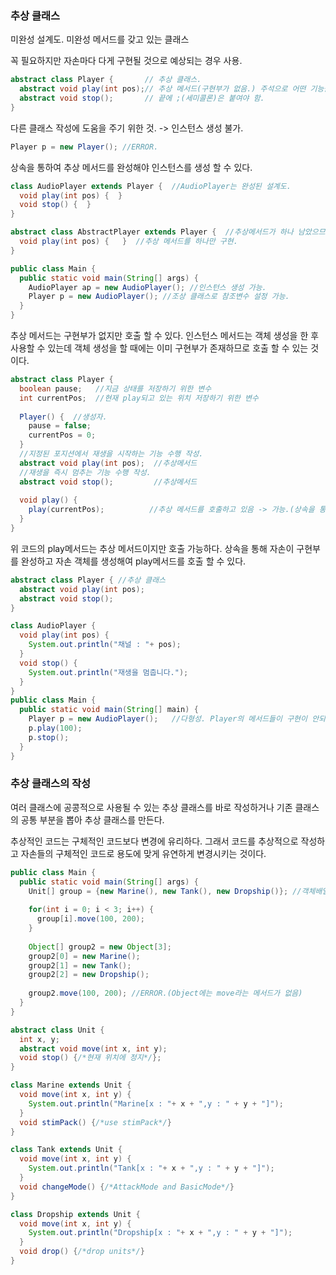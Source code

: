 ### 추상 클래스

미완성 설계도. 미완성 메서드를 갖고 있는 클래스

꼭 필요하지만 자손마다 다게 구현될 것으로 예상되는 경우 사용.

```java
abstract class Player {       // 추상 클래스.
  abstract void play(int pos);// 추상 메서드(구현부가 없음.) 주석으로 어떤 기능을 수행할 것인이 작성하는 것이 좋음.
  abstract void stop();       // 끝에 ;(세미콜론)은 붙여야 함.
}
```

다른 클래스 작성에 도움을 주기 위한 것. -> 인스턴스 생성 불가.

```java
Player p = new Player(); //ERROR.
```



상속을 통하여 추상 메서드를 완성해야 인스턴스를 생성 할 수 있다.

```java
class AudioPlayer extends Player {  //AudioPlayer는 완성된 설계도.
  void play(int pos) {  }
  void stop() {  }
}

abstract class AbstractPlayer extends Player {  //추상메서드가 하나 남았으므로 앞에 abstract를 꼭 붙여야 함.
  void play(int pos) {   }  //추상 메서드를 하나만 구현.
}

public class Main {
  public static void main(String[] args) {
    AudioPlayer ap = new AudioPlayer(); //인스턴스 생성 가능.
    Player p = new AudioPlayer(); //조상 클래스로 참조변수 설정 가능.
  }
}
```



추상 메서드는 구현부가 없지만 호출 할 수 있다. 인스턴스 메서드는 객체 생성을 한 후 사용할 수 있는데 객체 생성을 할 때에는 이미 구현부가 존재하므로 호출 할 수 있는 것이다.

```java
abstract class Player {
  boolean pause;   //지금 상태를 저장하기 위한 변수
  int currentPos;  //현재 play되고 있는 위치 저장하기 위한 변수
  
  Player() {  //생성자.
    pause = false;
    currentPos = 0;
  }
  //지정된 포지션에서 재생을 시작하는 기능 수행 작성.
  abstract void play(int pos);  //추상메서드
  //재생을 즉시 멈추는 기능 수행 작성.
  abstract void stop();         //추상메서드
  
  void play() {
    play(currentPos);          //추상 메서드를 호출하고 있음 -> 가능.(상속을 통해 자손이 완성할 수 있기 때문.)
  }
}
```

위 코드의 play메서드는 추상 메서드이지만 호출 가능하다. 상속을 통해 자손이 구현부를 완성하고 자손 객체를 생성해여 play메서드를 호출 할 수 있다.



```java
abstract class Player { //추상 클래스
  abstract void play(int pos);
  abstract void stop();
}

class AudioPlayer {
  void play(int pos) {
    System.out.println("채널 : "+ pos);
  }
  void stop() {
    System.out.println("재생을 멈춥니다.");
  }
}
public class Main {
  public static void main(String[] main) {
    Player p = new AudioPlayer();   //다형성. Player의 메서드들이 구현이 안되어있어도 실제 인스턴스는 AudioPlayer.
    p.play(100);
    p.stop();
  }
}
```





### 추상 클래스의 작성

여러 클래스에 공콩적으로 사용될 수 있는 추상 클래스를 바로 작성하거나 기존 클래스의 공통 부분을 뽑아 추상 클래스를 만든다.

추상적인 코드는 구체적인 코드보다 변경에 유리하다. 그래서 코드를 추상적으로 작성하고 자손들의 구체적인 코드로 용도에 맞게 유연하게 변경시키는 것이다.

```java
public class Main {
  public static void main(String[] args) {
    Unit[] group = {new Marine(), new Tank(), new Dropship()}; //객체배열
    
    for(int i = 0; i < 3; i++) {
      group[i].move(100, 200);
    }
    
    Object[] group2 = new Object[3];
    group2[0] = new Marine();
    group2[1] = new Tank();
    group2[2] = new Dropship();
    
    group2.move(100, 200); //ERROR.(Object에는 move라는 메서드가 없음)
  }
}

abstract class Unit {
  int x, y;
  abstract void move(int x, int y);
  void stop() {/*현재 위치에 정지*/};
}

class Marine extends Unit {
  void move(int x, int y) {
    System.out.println("Marine[x : "+ x + ",y : " + y + "]");
  }
  void stimPack() {/*use stimPack*/}
}

class Tank extends Unit {
  void move(int x, int y) {
    System.out.println("Tank[x : "+ x + ",y : " + y + "]");
  }
  void changeMode() {/*AttackMode and BasicMode*/}
}

class Dropship extends Unit {
  void move(int x, int y) {
    System.out.println("Dropship[x : "+ x + ",y : " + y + "]");
  }
  void drop() {/*drop units*/}
}
```

